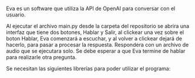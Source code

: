 Eva es un software que utiliza la API de OpenAI para conversar con el usuario.

Al ejecutar el archivo main.py desde la carpeta del repositorio se abrira una interfaz que tiene dos botones, Hablar y Salir, al clickear una vez sobre el boton Hablar, Eva comenzará a escuchar, y al volver a clickear dejará de hacerlo, para pasar a procesar la respuesta. Respondera con un archivo de audio que se ejecutara solo. Se debe esperar a que Eva termine de hablar para realizarle otra pregunta.

Se necesitan las siguientes librerías para poder utilizar el programa: